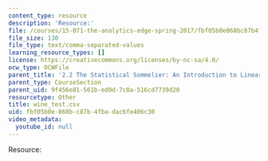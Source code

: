 ```yaml
---
content_type: resource
description: 'Resource:'
file: /courses/15-071-the-analytics-edge-spring-2017/fbf05b0e868bc87b4fbadac6fe406c30_wine_test.csv
file_size: 130
file_type: text/comma-separated-values
learning_resource_types: []
license: https://creativecommons.org/licenses/by-nc-sa/4.0/
ocw_type: OCWFile
parent_title: '2.2 The Statistical Sommelier: An Introduction to Linear Regression'
parent_type: CourseSection
parent_uid: 9f456e81-561b-ed0d-7c0a-516cd7739d20
resourcetype: Other
title: wine_test.csv
uid: fbf05b0e-868b-c87b-4fba-dac6fe406c30
video_metadata:
  youtube_id: null
---
```

Resource: